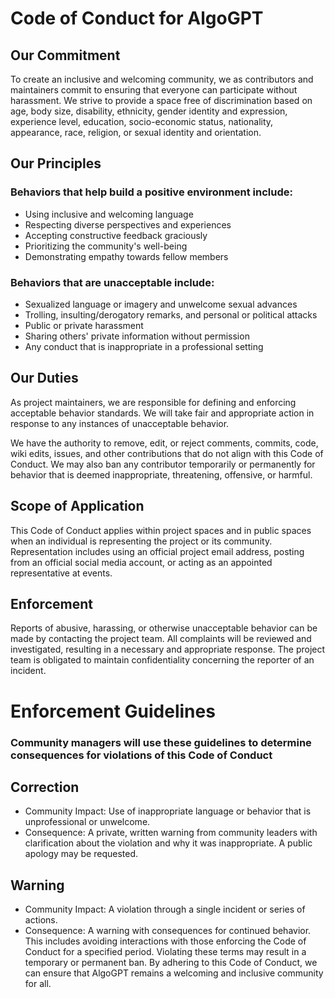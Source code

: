 # Code of Conduct for AlgoGPT

## Our Commitment
To create an inclusive and welcoming community, we as contributors and maintainers commit to ensuring that everyone can participate without harassment. 
We strive to provide a space free of discrimination based on age, body size, disability, ethnicity, gender identity and expression, experience level, education, socio-economic status, 
nationality, appearance, race, religion, or sexual identity and orientation.

## Our Principles

### Behaviors that help build a positive environment include:

- Using inclusive and welcoming language
- Respecting diverse perspectives and experiences
- Accepting constructive feedback graciously
- Prioritizing the community's well-being
- Demonstrating empathy towards fellow members

### Behaviors that are unacceptable include:

- Sexualized language or imagery and unwelcome sexual advances
- Trolling, insulting/derogatory remarks, and personal or political attacks
- Public or private harassment
- Sharing others' private information without permission
- Any conduct that is inappropriate in a professional setting

## Our Duties
As project maintainers, we are responsible for defining and enforcing acceptable behavior standards. 
We will take fair and appropriate action in response to any instances of unacceptable behavior.

We have the authority to remove, edit, or reject comments, commits, code, wiki edits, issues, and other contributions that do not align with this Code of Conduct. 
We may also ban any contributor temporarily or permanently for behavior that is deemed inappropriate, threatening, offensive, or harmful.

## Scope of Application

This Code of Conduct applies within project spaces and in public spaces when an individual is representing the project or its community. 
Representation includes using an official project email address, posting from an official social media account, or acting as an appointed representative at events.

## Enforcement
Reports of abusive, harassing, or otherwise unacceptable behavior can be made by contacting the project team. 
All complaints will be reviewed and investigated, resulting in a necessary and appropriate response. 
The project team is obligated to maintain confidentiality concerning the reporter of an incident.

# Enforcement Guidelines

### Community managers will use these guidelines to determine consequences for violations of this Code of Conduct

## Correction

- Community Impact: Use of inappropriate language or behavior that is unprofessional or unwelcome.
- Consequence: A private, written warning from community leaders with clarification about the violation and why it was inappropriate. A public apology may be requested.

## Warning

- Community Impact: A violation through a single incident or series of actions.
- Consequence: A warning with consequences for continued behavior. This includes avoiding interactions with those enforcing the Code of Conduct for a specified period.
Violating these terms may result in a temporary or permanent ban.
By adhering to this Code of Conduct, we can ensure that AlgoGPT remains a welcoming and inclusive community for all.
